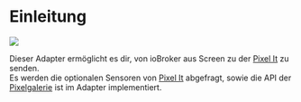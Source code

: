 # Einleitung

![](/iobroker_pixelIt.png)

Dieser Adapter ermöglicht es dir, von ioBroker aus Screen zu der [Pixel It](/pixelit/) zu senden.  
Es werden die optionalen Sensoren von [Pixel It](/pixelit/) abgefragt, sowie die API der [Pixelgalerie](/pixelit/tools.html#pixel-gallery) ist im Adapter implementiert.
